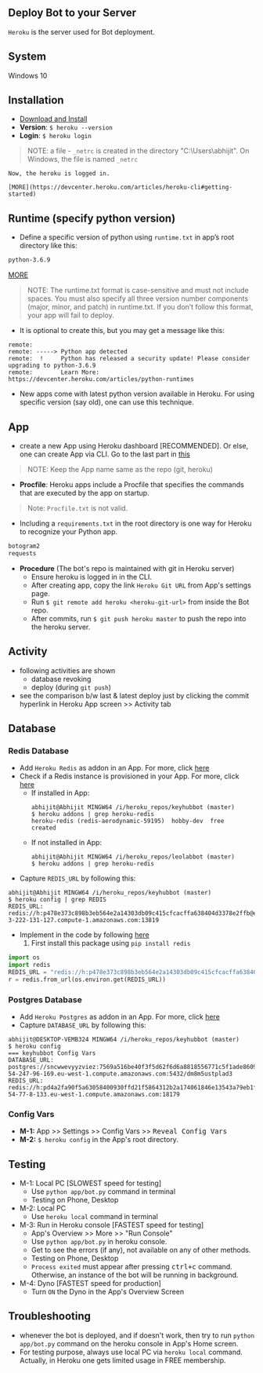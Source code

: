 ## Deploy Bot to your Server
`Heroku` is the server used for Bot deployment.

## System
Windows 10

## Installation
* [Download and Install](https://devcenter.heroku.com/articles/heroku-cli#download-and-install)
* __Version__: `$ heroku --version`
* __Login__: `$ heroku login`
>	NOTE: a file - `_netrc` is created in the directory "C:\Users\abhijit". On Windows, the file is named `_netrc`
	
	Now, the heroku is logged in.

	[MORE](https://devcenter.heroku.com/articles/heroku-cli#getting-started)

## Runtime (specify python version)
* Define a specific version of python using `runtime.txt` in app’s root directory like this:
```txt
python-3.6.9
```
[MORE](https://devcenter.heroku.com/articles/python-runtimes)
> NOTE: The runtime.txt format is case-sensitive and must not include spaces. You must also specify all three version number components (major, minor, and patch) in runtime.txt.
> If you don’t follow this format, your app will fail to deploy.
* It is optional to create this, but you may get a message like this:
```console
remote:
remote: -----> Python app detected
remote:  !     Python has released a security update! Please consider upgrading to python-3.6.9
remote:        Learn More: https://devcenter.heroku.com/articles/python-runtimes
```
* New apps come with latest python version available in Heroku. For using specific version (say old), one can use this technique.

## App
* create a new App using Heroku dashboard [RECOMMENDED]. Or else, one can create App via CLI. Go to the last part in [this](https://devcenter.heroku.com/articles/heroku-cli#getting-started)
> NOTE: Keep the App name same as the repo (git, heroku)
* __Procfile__: Heroku apps include a Procfile that specifies the commands that are executed by the app on startup.
> Note:  `Procfile.txt` is not valid.
* Including a `requirements.txt` in the root directory is one way for Heroku to recognize your Python app.
```txt
botogram2
requests
```
* __Procedure__ (The bot's repo is maintained with git in Heroku server)
	- Ensure heroku is logged in in the CLI.
	- After creating app, copy the link `Heroku Git URL` from App's settings page.
	- Run `$ git remote add heroku <heroku-git-url>` from inside the Bot repo.
	- After commits, run `$ git push heroku master` to push the repo into the heroku server.

## Activity
* following activities are shown
	- database revoking
	- deploy (during `git push`)
* see the comparison b/w last & latest deploy just by clicking the commit hyperlink in Heroku App screen >> Activity tab

## Database
### Redis Database
* Add `Heroku Redis` as addon in an App. For more, click [here](https://devcenter.heroku.com/articles/heroku-redis)
* Check if a Redis instance is provisioned in your App. For more, click [here](https://devcenter.heroku.com/articles/heroku-redis#check-if-a-redis-instance-is-already-provisioned)
	- If installed in App:
		```console
		abhijit@Abhijit MINGW64 /i/heroku_repos/keyhubbot (master)
		$ heroku addons | grep heroku-redis
		heroku-redis (redis-aerodynamic-59195)  hobby-dev  free   created
		```
	- If not installed in App:
		```console
		abhijit@Abhijit MINGW64 /i/heroku_repos/leolabbot (master)
		$ heroku addons | grep heroku-redis		
		```
* Capture `REDIS_URL` by following this:
```console
abhijit@Abhijit MINGW64 /i/heroku_repos/keyhubbot (master)
$ heroku config | grep REDIS
REDIS_URL: redis://h:p478e373c898b3eb564e2a14303db09c415cfcacffa638404d3378e2ffb@ec2-3-222-131-127.compute-1.amazonaws.com:13819
```
* Implement in the code by following [here](https://devcenter.heroku.com/articles/heroku-redis#connecting-in-python)
	1. First install this package using `pip install redis`
```py
import os
import redis
REDIS_URL = "redis://h:p478e373c898b3eb564e2a14303db09c415cfcacffa638404d3378e2ffb@ec2-3-222-131-127.compute-1.amazonaws.com:13819"
r = redis.from_url(os.environ.get(REDIS_URL))
```

### Postgres Database
* Add `Heroku Postgres` as addon in an App. For more, click [here](https://devcenter.heroku.com/categories/heroku-postgres)
* Capture `DATABASE_URL` by following this:
```console
abhijit@DESKTOP-VEMB324 MINGW64 /i/heroku_repos/keyhubbot (master)
$ heroku config
=== keyhubbot Config Vars
DATABASE_URL: postgres://sncwwevyyzviez:7569a516be40f3f5d62f6d6a8818556771c5f1ade86096b96dabeb01bef14c37@ec2-54-247-96-169.eu-west-1.compute.amazonaws.com:5432/dm8m5ustplad3
REDIS_URL:    redis://h:pd4a2fa90f5a63058400930ffd21f5864312b2a174061846e13543a79eb1fdd81@ec2-54-77-8-133.eu-west-1.compute.amazonaws.com:18179
```

### Config Vars
* __M-1:__ App >> Settings >> Config Vars >> <kbd>Reveal Config Vars</kbd> 
* __M-2:__ `$ heroku config` in the App's root directory.

## Testing 
* M-1: Local PC [SLOWEST speed for testing]
	- Use `python app/bot.py` command in terminal
	- Testing on Phone, Desktop
* M-2: Local PC
	- Use `heroku local` command in terminal
* M-3: Run in Heroku console [FASTEST speed for testing]
	- App's Overview >> More >> "Run Console"
	- Use `python app/bot.py` in heroku console.
	- Get to see the errors (if any), not available on any of other methods.
	- Testing on Phone, Desktop
	- `Process exited` must appear after pressing <kbd>ctrl+c</kbd> command. Otherwise, an instance of the bot will be running in background.
* M-4: Dyno [FASTEST speed for production]
	- Turn `ON` the Dyno in the App's Overview Screen

## Troubleshooting
* whenever the bot is deployed, and if doesn't work, then try to run `python app/bot.py` command on the heroku console in App's Home screen.
* For testing purpose, always use local PC via `heroku local` command. Actually, in Heroku one gets limited usage in FREE membership.
